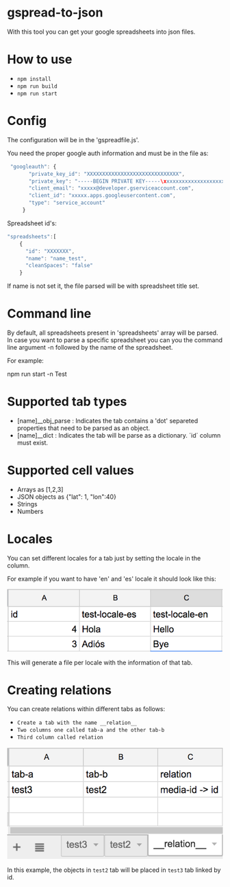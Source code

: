 # gspread-to-json

With this tool you can get your google spreadsheets into json files.


# How to use
- `npm install`
- `npm run build`
- `npm run start`


# Config
The configuration will be in the 'gspreadfile.js'.

You need the proper google auth information and must be in the file as:

```javascript
 "googleauth": {
       "private_key_id": "XXXXXXXXXXXXXXXXXXXXXXXXXXXXXX",
       "private_key": "-----BEGIN PRIVATE KEY-----\xxxxxxxxxxxxxxxxxxxxxxxxxxxxxxxx-----END PRIVATE KEY-----\n",
       "client_email": "xxxxx@developer.gserviceaccount.com",
       "client_id": "xxxxx.apps.googleusercontent.com",
       "type": "service_account"
     }
 ```

Spreadsheet id's:

```javascript
"spreadsheets":[
    {
      "id": "XXXXXXX",
      "name": "name_test",
      "cleanSpaces": "false"
    }
```

If name is not set it, the file parsed will be with spreadsheet title set.

# Command line

By default, all spreadsheets present in 'spreadsheets' array will be parsed. In case you want to parse a specific spreadsheet
you can you the command line argument -n followed by the name of the spreadsheet.

For example:

npm run start -n Test

# Supported tab types

- [name]__obj_parse : Indicates the tab contains a 'dot' separeted properties that need to be parsed as an object.
- [name]__dict : Indicates the tab will be parse as a dictionary. ´id´ column must exist.

# Supported cell values

- Arrays as [1,2,3]
- JSON objects as {"lat": 1, "lon":40}
- Strings
- Numbers

# Locales

You can set different locales for a tab just by setting the locale in the column.

For example if you want to have 'en' and 'es' locale it should look like this:

![alt tag](https://raw.githubusercontent.com/VictorGa/gspread-to-json/master/docs/locale.png)

This will generate a file per locale with the information of that tab.

# Creating relations

You can create relations within different tabs as follows:

- `Create a tab with the name __relation__`
- `Two columns one called tab-a and the other tab-b`
- `Third column called relation`

![alt tag](https://raw.githubusercontent.com/VictorGa/gspread-to-json/master/docs/relation.png)

In this example, the objects in `test2` tab will be placed in `test3` tab linked by id.






